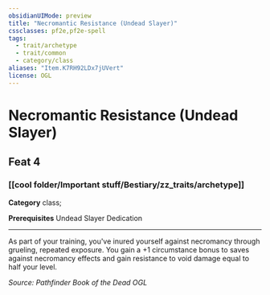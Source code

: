 ```yaml
---
obsidianUIMode: preview
title: "Necromantic Resistance (Undead Slayer)"
cssclasses: pf2e,pf2e-spell
tags:
  - trait/archetype
  - trait/common
  - category/class
aliases: "Item.K7RH92LDx7jUVert"
license: OGL
---
```

# Necromantic Resistance (Undead Slayer)
## Feat 4
### [[cool folder/Important stuff/Bestiary/zz_traits/archetype]]

**Category** class; 



**Prerequisites** Undead Slayer Dedication
* * *
As part of your training, you've inured yourself against necromancy through grueling, repeated exposure. You gain a +1 circumstance bonus to saves against necromancy effects and gain resistance to void damage equal to half your level.

*Source: Pathfinder Book of the Dead*
*OGL*